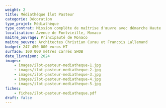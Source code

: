 ```yaml
---
weight: 2
title: Médiathèque Îlot Pasteur
categorie: Décoration
type_projet: Médiathèque
type_contrat: Mission complète de maîtrise d'œuvre avec démarche Haute qualité Environnementale (HQE).
localisation: Avenue de Fontvieille, Monaco
maitre_ouvrage: Principauté de Monaco
maitre_oeuvre: Architectes Christian Curau et Francois Lallemand
budget: 247 450 000 euros HT
surface: 100 000 mètres carrés SHOB
date_livraison: 2024
images:
    - images/ilot-pasteur-mediatheque-1.jpg
    - images/ilot-pasteur-mediatheque-2.jpg
    - images/ilot-pasteur-mediatheque-3.jpg
    - images/ilot-pasteur-mediatheque-4.jpg
    - images/ilot-pasteur-mediatheque-5.jpg
fiches:
    - fiches/ilot-pasteur-mediatheque.pdf
draft: false
---
```

